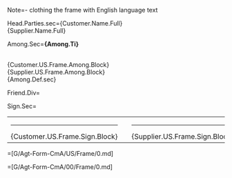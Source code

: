 Note=- clothing the frame with English language text

Head.Parties.sec={Customer.Name.Full}<br>{Supplier.Name.Full}

Among.Sec=<b>{Among.Ti}</b><br><br><ul type="none" style="padding-left: 0"><li>{Customer.US.Frame.Among.Block}<br></li><li>{Supplier.US.Frame.Among.Block}<br></li><li>{Among.Def.sec}</li></ul>

Friend.Div=</i>

Sign.Sec=<table><tr><td valign="top" width="300px"><hr>{Customer.US.Frame.Sign.Block}</td><td width="100px"></td><td valign="top" width="300px"><hr>{Supplier.US.Frame.Sign.Block}</td></tr></table>

=[G/Agt-Form-CmA/US/Frame/0.md] 

=[G/Agt-Form-CmA/00/Frame/0.md]
